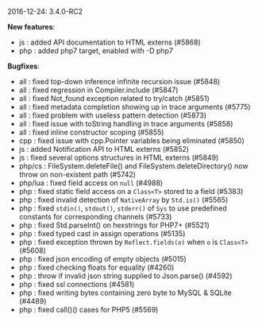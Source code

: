 2016-12-24: 3.4.0-RC2

__New features__:

* js : added API documentation to HTML externs (#5868)
* php : added php7 target, enabled with -D php7

__Bugfixes__:

* all : fixed top-down inference infinite recursion issue (#5848)
* all : fixed regression in Compiler.include (#5847)
* all : fixed Not_found exception related to try/catch (#5851)
* all : fixed metadata completion showing up in trace arguments (#5775)
* all : fixed problem with useless pattern detection (#5873)
* all : fixed issue with toString handling in trace arguments (#5858)
* all : fixed inline constructor scoping (#5855)
* cpp : fixed issue with cpp.Pointer variables being eliminated (#5850)
* js : added Notification API to HTML externs (#5852)
* js : fixed several options structures in HTML externs (#5849)
* php/cs : FileSystem.deleteFile() and FileSystem.deleteDirectory() now throw on non-existent path (#5742)
* php/lua : fixed field access on `null` (#4988)
* php : fixed static field access on a `Class<T>` stored to a field (#5383)
* php : fixed invalid detection of `NativeArray` by `Std.is()` (#5565)
* php : fixed `stdin()`, `stdout()`, `stderr()` of `Sys` to use predefined constants for corresponding channels (#5733)
* php : fixed Std.parseInt() on hexstrings for PHP7+ (#5521)
* php : fixed typed cast in assign operations (#5135)
* php : fixed exception thrown by `Reflect.fields(o)` when `o` is `Class<T>` (#5608)
* php : fixed json encoding of empty objects (#5015)
* php : fixed checking floats for equality (#4260)
* php : throw if invalid json string supplied to Json.parse() (#4592)
* php : fixed ssl connections (#4581)
* php : fixed writing bytes containing zero byte to MySQL & SQLite (#4489)
* php : fixed call()() cases for PHP5 (#5569)
